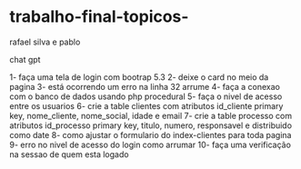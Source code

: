 # trabalho-final-topicos-
rafael silva e pablo 

chat gpt

1- faça uma tela de login com bootrap 5.3
2- deixe o card no meio  da pagina
3- está ocorrendo um erro na linha 32 arrume
4- faça a conexao com o banco de dados usando php procedural
5- faça o nivel de acesso entre os usuarios
6- crie a table clientes com atributos id_cliente primary key,  nome_cliente, nome_social, idade e email
7- crie a table processo com atributos id_processo primary key,  titulo, numero, responsavel e distribuido como date
8- como ajustar o formulario do index-clientes para toda pagina 
9- erro no nivel de acesso do login como arrumar
10- faça uma verificação na sessao de quem esta logado
